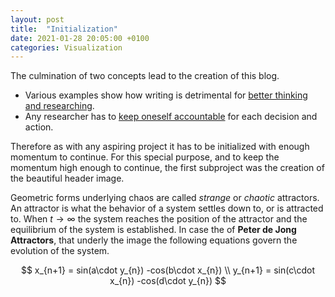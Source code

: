 ```yaml
---
layout: post
title:  "Initialization"
date: 2021-01-28 20:05:00 +0100
categories: Visualization
---
```


The culmination of two concepts lead to the creation of this blog.

- Various examples show how writing is detrimental for [better thinking and researching](http://gregorygundersen.com/blog/2020/01/12/why-research-blog/).
- Any researcher has to [keep oneself accountable](https://en.wikipedia.org/wiki/Skin_in_the_Game_(book)) for each decision and action. 

Therefore as with any aspiring project it has to be initialized with enough momentum to continue. For this special purpose, and to keep the momentum high enough to continue, the first subproject was the creation of the beautiful header image.

Geometric forms underlying chaos are called *strange* or *chaotic* attractors. An attractor is what the behavior of a system settles down to, or is attracted to. When $t \rightarrow \infty$ the system reaches the position of the attractor and the equilibrium of the system is established. In case the of **Peter de Jong Attractors**, that underly the image the following equations govern the evolution of the system.

<p>

$$
x_{n+1} = sin(a\cdot y_{n}) -cos(b\cdot x_{n}) \\
y_{n+1} = sin(c\cdot x_{n}) -cos(d\cdot y_{n})
$$

</p>